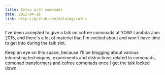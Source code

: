 ```yaml
---
title: Cofun with comonads
date: 2015-04-18
link: http://github.com/dalaing/cofun
---
```


I've been accepted to give a talk on cofree comonads at YOW! Lambda Jam 2015, and there's a lot of material that I'm excited about and won't have time to get into during the talk slot.

Keep an eye on this space, because I'll be blogging about various interesting techniques, experiments and distractions related to comonads, comonad transformers and cofree comonads once I get the talk locked down.
